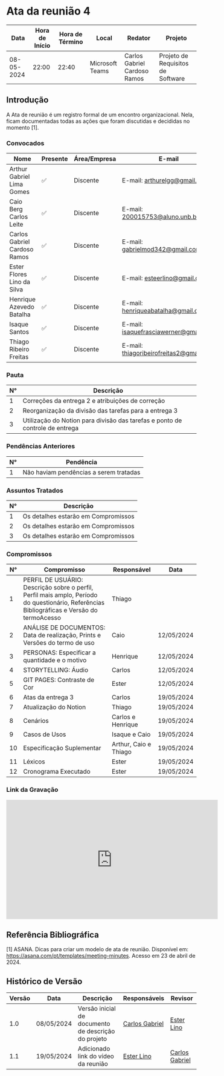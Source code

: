 # Ata da reunião 4

| Data       | Hora de Início | Hora de Término | Local           | Redator               | Projeto       |
|------------|-----------------|------------------|-----------------|-----------------------|---------------|
| 08-05-2024 | 22:00           | 22:40            | Microsoft Teams | Carlos Gabriel Cardoso Ramos | Projeto de Requisitos de Software|

## Introdução

A Ata de reunião é um registro formal de um encontro organizacional. Nela, ficam documentadas todas as ações que foram discutidas e decididas no momento [1].

### Convocados

| Nome                                  | Presente | Área/Empresa | E-mail                                |
|---------------------------------------|----------|--------------|---------------------------------------|
| Arthur Gabriel Lima Gomes                  | ✅        | Discente     | E-mail: arthurelgg@gmail.com |
| Caio Berg Carlos Leite            | ✅        | Discente     | E-mail: 200015753@aluno.unb.br        |
| Carlos Gabriel Cardoso Ramos                | ✅       | Discente     | E-mail: gabrielmod342@gmail.com    |
| Ester Flores Lino da Silva                | ✅       | Discente     | E-mail: esteerlino@gmail.com   |
| Henrique Azevedo Batalha             | ✅       | Discente     | E-mail:  henriqueabatalha@gmail.com     |
| Isaque Santos | ✅        | Discente     | E-mail: isaquefrasciawerner@gmail.com        |
| Thiago Ribeiro Freitas                   | ✅     | Discente     | E-mail: thiagoribeirofreitas2@gmail.com         |

### Pauta

| N°  | Descrição                                         |
|-----|---------------------------------------------------|
| 1   | Correções da entrega 2 e atribuições de correção |
| 2   | Reorganização da divisão das tarefas para a entrega 3 |
| 3   | Utilização do Notion para divisão das tarefas e ponto de controle de entrega |


### Pendências Anteriores

| N°  | Pendência                                          |
|-----|----------------------------------------------------|
| 1   | Não haviam pendências a serem tratadas            |

### Assuntos Tratados

| N°  | Descrição                                           |
|-----|-----------------------------------------------------|
| 1   | Os detalhes estarão em Compromissos |
| 2   | Os detalhes estarão em Compromissos |
| 3   | Os detalhes estarão em Compromissos |

### Compromissos

| N°  | Compromisso                           | Responsável        | Data       |
|-----|---------------------------------------|--------------------|------------|
| 1   | PERFIL DE USUÁRIO: Descrição sobre o perfil, Perfil mais amplo, Período do questionário, Referências Bibliográficas e Versão do termoAcesso | Thiago               | 
| 2   | ANÁLISE DE DOCUMENTOS: Data de realização, Prints e Versões do termo de uso | Caio               | 12/05/2024 |
| 3   | PERSONAS: Especificar a quantidade e o motivo                  | Henrique               | 12/05/2024 |
| 4   | STORYTELLING: Áudio                  | Carlos               | 12/05/2024 |
| 5   | GIT PAGES: Contraste de Cor                  | Ester               | 12/05/2024 |
| 6   | Atas da entrega 3                   | Carlos               | 19/05/2024 |
| 7   | Atualização do Notion                            | Thiago             | 19/05/2024  |
| 8   | Cenários                         |   Carlos e Henrique    | 19/05/2024  |
| 9   | Casos de Usos                         | Isaque e Caio    | 19/05/2024 |
| 10   | Especificação Suplementar                          | Arthur, Caio e Thiago           | 19/05/2024  |
| 11   | Léxicos                    | Ester               | 19/05/2024 |
| 12   | Cronograma Executado                   | Ester              | 19/05/2024 |

### Link da Gravação

<iframe width="560" height="315" src="https://www.youtube.com/embed/Kia6lLGpYD4?si=156c6ONT2pmD6Iwz" title="YouTube video player" frameborder="0" allow="accelerometer; autoplay; clipboard-write; encrypted-media; gyroscope; picture-in-picture; web-share" referrerpolicy="strict-origin-when-cross-origin" allowfullscreen></iframe>

## Referência Bibliográfica

[1] ASANA. Dicas para criar um modelo de ata de reunião. Disponível em: https://asana.com/pt/templates/meeting-minutes. Acesso em 23 de abril de 2024.

## Histórico de Versão

| Versão | Data       | Descrição                           | Responsáveis          | Revisor        |
|--------|------------|-------------------------------------|------------------------|----------------|
|  1.0	|08/05/2024|	Versão inicial de documento de descrição do projeto	|[Carlos Gabriel](https://github.com/TheCarlosRamos) |[Ester Lino](https://github.com/esteerlino) |
|  1.1	|19/05/2024|	Adicionado link do vídeo da reunião	| [Ester Lino](https://github.com/esteerlino) | [Carlos Gabriel](https://github.com/TheCarlosRamos) |

